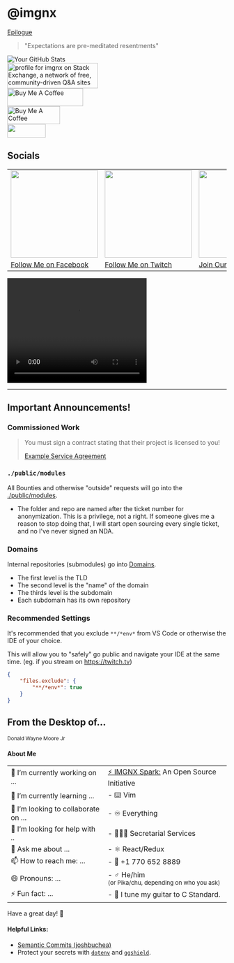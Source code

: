 # @imgnx

[Epilogue](https://secure.soundcloud.com/password-reset/eyJlbmMiOiJBMTI4Q0JDLUhTMjU2IiwiYWxnIjoiQTI1NktXIn0.IUft9UJqvG52qlgmGH_DsXvPysY5NfTj4LsT6Prb8n-SyW2e75QVCw.KZBlf2AX_RtQttsJc3klmQ.c5T-Ry_HEeK9vW7WNK5LJEE4qZeHlae3XTbya_knfagI2SIuEfZ6Bp1nqeO7laX5pSDAJYEaYHbGSfLRkRIUoe_brGtLrW3zgVuPUlVeKcVIXRcPBGYC2Xj2Pvk1vYXoRheXf-VgktoASMKH6t8inCrUiwR6Je2lsDjivSxFKlj3wzu1g2ajgkkpO91WqTX2.DqnZvrQUxeFbrT033vr5CA)


<link rel="stylesheet" href="_atf/output.css">

> <div class="text-lg">"Expectations are pre-meditated resentments"</div>

![Your GitHub Stats](https://github-readme-stats.vercel.app/api?username=imgnx&show_icons=true&theme=dark)
<br />
<a href="https://stackexchange.com/users/6538867"><img src="https://stackexchange.com/users/flair/6538867.png" width="208" height="58" alt="profile for imgnx on Stack Exchange, a network of free, community-driven Q&amp;A sites" title="profile for imgnx on Stack Exchange, a network of free, community-driven Q&amp;A sites"></a><br />
<a href="https://buymeacoffee.com/donaldmoore" target="_blank"><img src="https://cdn.buymeacoffee.com/buttons/default-orange.png" alt="Buy Me A Coffee" height="41" width="174"></a><br />
<a href="https://buymeacoffee.com/donaldmoore" target="_blank"><img src="https://github.com/user-attachments/assets/ce4bbf5e-af80-47dd-a7ad-210b4fef78fc" alt="Buy Me A Coffee" height="41" width="121" style="object-fit: contain"></a><br />
<a href="https://ipchicken.com" target="_blank"><img src="https://ipchicken.com/images/ipc.gif" width="88" height="31" border="0"></a><br />

## Socials

<!-- - [X](https://x.com/imgnxtion) -->
<table>
    <tr>
        <td>
            <a href="https://facebook.com/imgnxtion" target="_blank" style="float: left; position: relative;">
                <img src="https://storage.googleapis.com/re_imgnx/Assets/facebook.png" width="200" />
            </a>
        </td>
        <td>
            <a href="https://twitch.tv/imgnxtion" target="_blank" style="float: left;">
                <img src="https://storage.googleapis.com/re_imgnx/Assets/twitch.png" width="200" />
            </a>
        </td>
        <td>
            <a href="https://twitch.tv/imgnxtion" target="_blank" style="float: left;">
                <img src="https://storage.googleapis.com/re_imgnx/Assets/discord.png" width="200" />
            </a>
        </td>
        </td>
        <td>
            <a href="https://patreon.com/imgnx" target="_blank" style="float: left;">
                <img src="https://storage.googleapis.com/re_imgnx/Assets/patreon.png" width="200" />
            </a>
        </td>
    </tr>
    <tr>
        <td>
            <a href="https://facebook.com/imgnxtion" target="_blank" style="float: left; position: relative;">
                <span>Follow Me on Facebook</span>
            </a>
        </td>
        <td>
            <a href="https://twitch.tv/imgnxtion" target="_blank" style="float: left;">
                <span>Follow Me on Twitch</span>
            </a>
        </td>
        <td>
            <a href="https://discord.gg/WYusjreP4n" target="_blank" style="float: left;">
                <span>Join Our Discord Channel</span>
            </a>
        </td>
        </td>
        <td>
            <a href="https://patreon.com/imgnx" target="_blank" style="float: left;">
                <span>Subscribe via Patreon</span>
            </a>
        </td>
    </tr>
</table>

<video width="320" height="240" controls>
  <source src="https://storage.googleapis.com/re_imgnx/Assets/brctl.mov" type="video/quicktime">
  Your browser does not support the video tag.
</video>

****

## Important Announcements!

### Commissioned Work

> You must sign a contract stating that their project is licensed to you!
>
> [Example Service Agreement](https://bit.ly/imgnx)

### `./public/modules`

All Bounties and otherwise "outside" requests will go into the [./public/modules](./public/modules).

- The folder and repo are named after the ticket number for anonymization. This is a privilege, not a right. If someone gives me a reason to stop doing that, I will start open sourcing every single ticket, and no I've never signed an NDA.

### Domains

Internal repositories (submodules) go into [Domains](./Domains).

- The first level is the TLD
- The second level is the "name" of the domain
- The thirds level is the subdomain
- Each subdomain has its own repository

### Recommended Settings

It's recommended that you exclude `**/*env*` from VS Code or otherwise the IDE of your choice.

This will allow you to "safely" go public and navigate your IDE at the same time.
(eg. if you stream on <https://twitch.tv>)

```settings.json
{
    "files.exclude": {
        "**/*env*": true
    }
}
```

<h2 class="mb-10 border-0">
  <span class="!text-sm">From the Desktop of...</span>
  <br />
</h2>

<small class="text-4xl">Donald Wayne Moore Jr</small>

#### About Me
<table style="width: 100%;">
    <tr>
        <td>
            🔭 I’m currently working on ...
        </td>
        <td>
          <a href="https://opencollective.com/imgnx" target="_blank">⚡️ IMGNX Spark:</a> An Open Source Initiative
        </td>
    </tr>
    <tr>
        <td>
            🌱 I’m currently learning ...
        </td>
        <td>
         - ⌨️ Vim
        </td>
    </tr>
    <tr>
        <td>
            👯 I’m looking to collaborate on ...
        </td>
        <td>
      - ♾️ Everything
        </td>
    </tr>
    <tr>
        <td>
        🤔 I’m looking for help with ..
        </td>
        <td>
      - 👩🏽‍💼 Secretarial Services
        </td>
    </tr>
    <tr>
        <td>
         💬 Ask me about ...
        </td>
        <td>
      - ⚛️ React/Redux
        </td>
    </tr>
    <tr>
        <td>
      📫 How to reach me: ...
        </td>
        <td>
      - 📱 +1 770 652 8889
        </td>
    </tr>
    <tr>
        <td>
        😄 Pronouns: ...
        </td>
        <td>
     - ♂ He/him<br /><small>(or Pika/chu, depending on who you ask)</small>
        </td>
    </tr>
    <tr>
        <td>
      ⚡ Fun fact: ...
        </td>
        <td>
     - 🎸 I tune my guitar to C Standard.
        </td>
    </tr>
</table>

Have a great day! 👋

#### Helpful Links:

- [Semantic Commits (joshbuchea)](https://gist.github.com/joshbuchea/6f47e86d2510bce28f8e7f42ae84c716)
- Protect your secrets with [`dotenv`](https://dotenv.org) and [`ggshield`](<https://github.com/GitGuardian/ggshield>).
